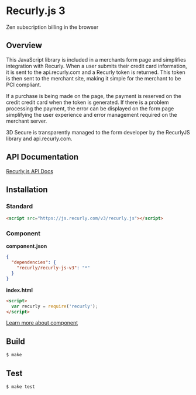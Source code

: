 # Recurly.js 3

Zen subscription billing in the browser

## Overview
This JavaScript library is included in a merchants form page and simplifies integration with
Recurly. When a user submits their credit card information, it is sent to the api.recurly.com and
a Recurly token is returned. This token is then sent to the merchant site, making it simple for
the merchant to be PCI compliant.

If a purchase is being made on the page, the payment is reserved on the credit credit card when
the token is generated. If there is a problem processing the payment, the error can be displayed
on the form page simplifying the user experience and error management required on the merchant
server.

3D Secure is transparently managed to the form developer by the RecurlyJS library and
api.recurly.com.

## API Documentation

[Recurly.js API Docs](https://docs.recurly.com/api/recurlyjs/v3beta)

## Installation

### Standard
```html
<script src="https://js.recurly.com/v3/recurly.js"></script>
```

### Component
**component.json**
```json
{
  "dependencies": {
    "recurly/recurly-js-v3": "*"
  }
}
```
**index.html**
```html
<script>
  var recurly = require('recurly');
</script>
```
[Learn more about component](http://github.com/component/component)

## Build
```bash
$ make
```

## Test
```bash
$ make test
```
